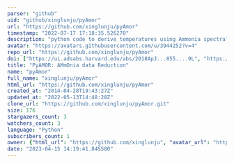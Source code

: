 ```yaml
---
parser: "github"
uid: "github/xinglunju/pyAmor"
url: "https://github.com/xinglunju/pyAmor"
timestamp: "2022-07-17 17:18:35.526270"
description: "python code to derive temperatures using Ammonia spectral lines"
avatar: "https://avatars.githubusercontent.com/u/3944252?v=4"
repo_url: "https://github.com/xinglunju/pyAmor"
doi: ["https://ui.adsabs.harvard.edu/abs/2018ApJ...855....9L", "https://ui.adsabs.harvard.edu/abs/2018ascl.soft06007L/abstract"]
title: "PyAMOR: AMmOnia data Reduction"
name: "pyAmor"
full_name: "xinglunju/pyAmor"
html_url: "https://github.com/xinglunju/pyAmor"
created_at: "2014-04-28T19:43:27Z"
updated_at: "2022-05-13T14:48:28Z"
clone_url: "https://github.com/xinglunju/pyAmor.git"
size: 176
stargazers_count: 3
watchers_count: 3
language: "Python"
subscribers_count: 1
owner: {"html_url": "https://github.com/xinglunju", "avatar_url": "https://avatars.githubusercontent.com/u/3944252?v=4", "login": "xinglunju", "type": "User"}
date: "2023-04-15 14:19:41.845580"
---
```


